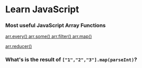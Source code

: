 # Learn JavaScript

### Most useful JavaScript Array Functions

[arr.every() arr.some() arr.filter() arr.map()](contents/most-useful-js-arr-fn-1.js)

[arr.reducer()](contents/most-useful-js-arr-fn-2.js)

### What's is the result of `["1","2","3"].map(parseInt)`?
